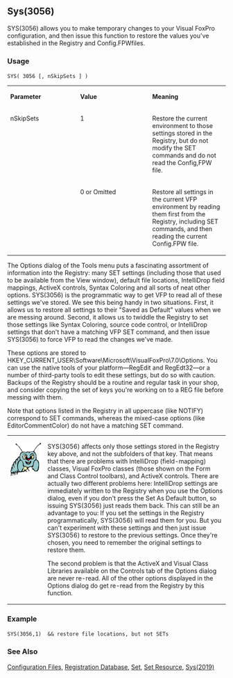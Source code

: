 ## Sys(3056)

SYS(3056) allows you to make temporary changes to your Visual FoxPro configuration, and then issue this function to restore the values you've established in the Registry and Config.FPWfiles.

### Usage

```foxpro
SYS( 3056 [, nSkipSets ] )
```
<table>
<tr>
  <td width="32%" valign="top">
  <p><b>Parameter</b></p>
  </td>
  <td width="23%" valign="top">
  <p><b>Value</b></p>
  </td>
  <td width="45%" valign="top">
  <p><b>Meaning</b></p>
  </td>
 </tr>
<tr>
  <td width="32%" rowspan="2" valign="top">
  <p>nSkipSets</p>
  </td>
  <td width="23%" valign="top">
  <p>1</p>
  </td>
  <td width="45%" valign="top">
  <p>Restore the current environment to those settings stored in the Registry, but do not modify the SET commands and do not read the Config,FPW file.</p>
  </td>
 </tr>
<tr>
  <td width="33%" valign="top">
  <p>0 or Omitted</p>
  </td>
  <td width="67%" valign="top">
  <p>Restore all settings in the current VFP environment by reading them first from the Registry, including SET commands, and then reading the current Config.FPW file.</p>
  </td>
 </tr>
</table>

The Options dialog of the Tools menu puts a fascinating assortment of information into the Registry: many SET settings (including those that used to be available from the View window), default file locations, IntelliDrop field mappings, ActiveX controls, Syntax Coloring and all sorts of neat other options. SYS(3056) is the programmatic way to get VFP to read all of these settings we've stored. We see this being handy in two situations. First, it allows us to restore all settings to their "Saved as Default" values when we are messing around. Second, it allows us to twiddle the Registry to set those settings like Syntax Coloring, source code control, or IntelliDrop settings that don't have a matching VFP SET command, and then issue SYS(3056) to force VFP to read the changes we've made.

These options are stored to HKEY_CURRENT_USER\Software\Microsoft\VisualFoxPro\7.0\Options. You can use the native tools of your platform&mdash;RegEdit and RegEdt32&mdash;or a number of third-party tools to edit these settings, but do so with caution. Backups of the Registry should be a routine and regular task in your shop, and consider copying the set of keys you're working on to a REG file before messing with them.

Note that options listed in the Registry in all uppercase (like NOTIFY) correspond to SET commands, whereas the mixed-case options (like EditorCommentColor) do not have a matching SET command. 

<table>
<tr>
  <td width="17%" valign="top">
<p><img width="94" height="78" src="Bug.gif">
  </td>
  <td width="83%">
  <p>SYS(3056) affects only those settings stored in the Registry key above, and not the subfolders of that key. That means that there are problems with IntelliDrop (field-mapping) classes, Visual FoxPro classes (those shown on the Form and Class Control toolbars), and ActiveX controls. There are actually two different problems here: IntelliDrop settings are immediately written to the Registry when you use the Options dialog, even if you don't press the Set As Default button, so issuing SYS(3056) just reads them back. This can still be an advantage to you: If you set the settings in the Registry programmatically, SYS(3056) will read them for you. But you can't experiment with these settings and then just issue SYS(3056) to restore to the previous settings. Once they're chosen, you need to remember the original settings to restore them.</p>
  <p>The second problem is that the ActiveX and Visual Class Libraries available on the Controls tab of the Options dialog are never re-read. All of the other options displayed in the Options dialog do get re-read from the Registry by this function.</p>
  </td>
 </tr>
</table>

### Example

```foxpro
SYS(3056,1)  && restore file locations, but not SETs
```
### See Also

[Configuration Files](s4g322.md), [Registration Database](s4g300.md), [Set](s4g126.md), [Set Resource](s4g276.md), [Sys(2019)](s4g172.md)